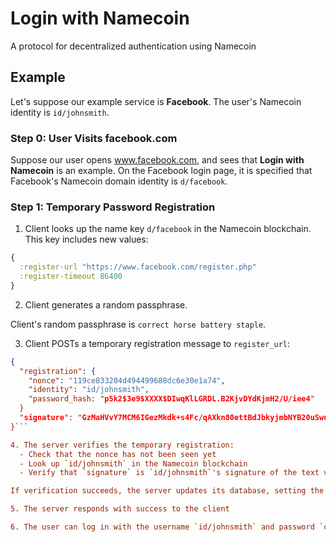 Login with Namecoin
===================

A protocol for decentralized authentication using Namecoin


## Example

Let's suppose our example service is **Facebook**. The user's Namecoin identity is `id/johnsmith`.


### Step 0: User Visits facebook.com

Suppose our user opens www.facebook.com, and sees that **Login with Namecoin** is an example. On the Facebook login page, it is specified that Facebook's Namecoin domain identity is `d/facebook`.



### Step 1: Temporary Password Registration


1. Client looks up the name key `d/facebook` in the Namecoin blockchain. This key includes new values:

```clojure
{
  :register-url "https://www.facebook.com/register.php"
  :register-timeout 86400
}
```

2. Client generates a random passphrase.

Client's random passphrase is `correct horse battery staple`.

3. Client POSTs a temporary registration message to `register_url`:

```json
{
  "registration": {
    "nonce": "119ce833204d494499688dc6e30e1a74",
    "identity": "id/johnsmith",
    "password_hash: "p5k2$3e9$XXXX$DIwqKlLGRDL.B2KjvDYdKjmH2/U/iee4"
  }
  "signature": "GzMaHVvY7MCM6IGezMkdk+s4Fc/qAXkn80ettBdJbkyjmbNYB20uSwuwSJL5BuvhhE/oFgcd2KjtEI9vCzQtUZs="
}```

4. The server verifies the temporary registration:
  - Check that the nonce has not been seen yet
  - Look up `id/johnsmith` in the Namecoin blockchain
  - Verify that `signature` is `id/johnsmith`'s signature of the text value of the `registration` key.

If verification succeeds, the server updates its database, setting the login password hash of the user `id/johnsmith` to `p5k2$3e9$XXXX$DIwqKlLGRDL.B2KjvDYdKjmH2/U/iee4`, which is the PBKDF2 hash of `correct horse battery staple` (with a random salt).

5. The server responds with success to the client

6. The user can log in with the username `id/johnsmith` and password `correct horse battery staple`. This password is no longer valid after the time period specified by the service's `register_timeout` record.


